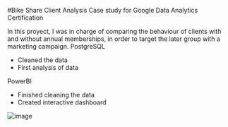 
#Bike Share Client Analysis
Case study for Google Data Analytics Certification

In this proyect, I was in charge of comparing the behaviour of clients with and without annual memberships, in order to target the later group with a marketing campaign.
PostgreSQL
- Cleaned the data
- First analysis of data

PowerBI
- Finished cleaning the data
- Created interactive dashboard

![image](https://user-images.githubusercontent.com/101947684/180792805-c4797c8f-ecd1-4c4e-8baa-019378329a1e.png)
